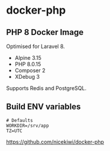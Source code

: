 # docker-php

## PHP 8 Docker Image

Optimised for Laravel 8.

- Alpine 3.15
- PHP 8.0.15
- Composer 2
- XDebug 3

Supports Redis and PostgreSQL.

## Build ENV variables

```
# Defaults
WORKDIR=/srv/app
TZ=UTC
```

https://github.com/nicekiwi/docker-php
